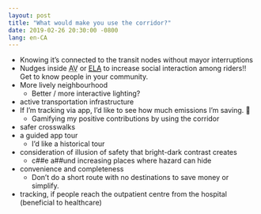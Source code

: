 ```yaml
---
layout: post
title: "What would make you use the corridor?"
date: 2019-02-26 20:30:00 -0800
lang: en-CA
---
```


* Knowing it’s connected to the transit nodes without mayor interruptions
* Nudges inside <abbr title="autonomous vehicles">AV</abbr> or [<abbr title="electric autonomous shuttle">ELA</abbr>](https://www.ridewithela.ca/) to increase social interaction among riders!! Get to know people in your community.
* More lively neighbourhood
  * Better / more interactive lighting?
* active transportation infrastructure
* If I’m tracking via app, I’d like to see how much emissions I’m saving. 🙂
  * Gamifying my positive contributions by using the corridor
* safer crosswalks
* a guided app tour
  * I’d like a historical tour
* consideration of illusion of safety that bright-dark contrast creates
  * c##e a##und increasing places where hazard can hide
* convenience and completeness
  * Don’t do a short route with no destinations to save money or simplify.
* tracking, if people reach the outpatient centre from the hospital (beneficial to healthcare)
